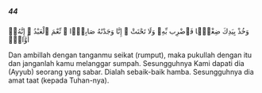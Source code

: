 ##### 44

<span class="ayah">وَخُذْ بِيَدِكَ ضِغْثًۭا فَٱضْرِب بِّهِۦ وَلَا تَحْنَثْ ۗ إِنَّا وَجَدْنَٰهُ صَابِرًۭا ۚ نِّعْمَ ٱلْعَبْدُ ۖ إِنَّهُۥٓ أَوَّابٌۭ</span>

<span class="ayah_translation">Dan ambillah dengan tanganmu seikat (rumput), maka pukullah dengan itu dan janganlah kamu melanggar sumpah. Sesungguhnya Kami dapati dia (Ayyub) seorang yang sabar. Dialah sebaik-baik hamba. Sesungguhnya dia amat taat (kepada Tuhan-nya).</span>
